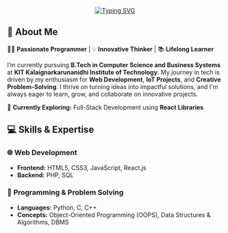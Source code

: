 <p align ="center">
  <a href="https://git.io/typing-svg"><img src="https://readme-typing-svg.herokuapp.com?font=Fira+Code&weight=900&size=25&pause=1000&color=F72469&width=550&lines=%F0%9F%91%8B+Hey%2C+I'm+Kamesh.+You+are+Welcome+%F0%9F%A4%9D" alt="Typing SVG" /></a>
</p>
 

## 🌟 About Me  
👨‍💻 **Passionate Programmer** | 💡 **Innovative Thinker** | 📚 **Lifelong Learner**  

I’m currently pursuing **B.Tech in Computer Science and Business Systems** at **KIT Kalaignarkarunanidhi Institute of Technology**. My journey in tech is driven by my enthusiasm for **Web Development**, **IoT Projects**, and **Creative Problem-Solving**. I thrive on turning ideas into impactful solutions, and I'm always eager to learn, grow, and collaborate on innovative projects.  

🌱 **Currently Exploring:** Full-Stack Development using **React Libraries** 
  

## 💻 Skills & Expertise  

### 🌐 **Web Development**  
- **Frontend:** HTML5, CSS3, JavaScript, React.js  
- **Backend:** PHP, SQL    

### 🤖 **Programming & Problem Solving**  
- **Languages:** Python, C, C++  
- **Concepts:** Object-Oriented Programming (OOPS), Data Structures & Algorithms, DBMS  
